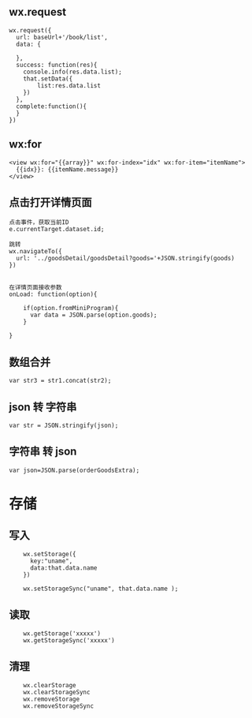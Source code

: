 
## wx.request

	wx.request({
      url: baseUrl+'/book/list',
      data: {
      
      },
      success: function(res){
        console.info(res.data.list);
        that.setData({
            list:res.data.list
        })
      },
      complete:function(){
      }
    })

## wx:for
	<view wx:for="{{array}}" wx:for-index="idx" wx:for-item="itemName">
	  {{idx}}: {{itemName.message}}
	</view>




## 点击打开详情页面

	点击事件，获取当前ID
	e.currentTarget.dataset.id;

	跳转
	wx.navigateTo({
	  url: '../goodsDetail/goodsDetail?goods='+JSON.stringify(goods)
	})


	在详情页面接收参数
	onLoad: function(option){

	    if(option.fromMiniProgram){
	      var data = JSON.parse(option.goods);  
	    }

	}



## 数组合并
	var str3 = str1.concat(str2);
## json 转 字符串
	var str = JSON.stringify(json);
## 字符串 转 json
	var json=JSON.parse(orderGoodsExtra);

# 存储
##	写入
		
		wx.setStorage({
		  key:"uname",
		  data:that.data.name
		})

		wx.setStorageSync("uname", that.data.name );
##	读取
		wx.getStorage('xxxxx')
		wx.getStorageSync('xxxxx')
##	清理
		wx.clearStorage
		wx.clearStorageSync
		wx.removeStorage
		wx.removeStorageSync



